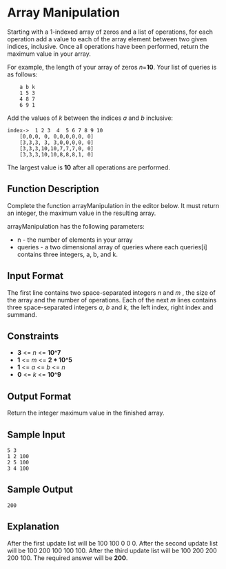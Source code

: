 # Array Manipulation

Starting with a 1-indexed array of zeros and a list of operations, for each operation add a value to each of the array element between two given indices, inclusive. Once all operations have been performed, return the maximum value in your array.

For example, the length of your array of zeros *n*=**10**. Your list of queries is as follows:

```
    a b k
    1 5 3
    4 8 7
    6 9 1
```

Add the values of *k* between the indices *a*  and *b* inclusive:

```
index->	 1 2 3  4  5 6 7 8 9 10
	[0,0,0, 0, 0,0,0,0,0, 0]
	[3,3,3, 3, 3,0,0,0,0, 0]
	[3,3,3,10,10,7,7,7,0, 0]
	[3,3,3,10,10,8,8,8,1, 0]
```

The largest value is **10** after all operations are performed.

## Function Description

Complete the function arrayManipulation in the editor below. It must return an integer, the maximum value in the resulting array.

arrayManipulation has the following parameters:

* n - the number of elements in your array
* queries - a two dimensional array of queries where each queries[i] contains three integers, a, b, and k.

## Input Format

The first line contains two space-separated integers *n* and *m* , the size of the array and the number of operations. 
Each of the next *m* lines contains three space-separated integers *a*, *b* and *k*, the left index, right index and summand.

## Constraints
* **3** <= *n* <= **10^7**
* **1** <= *m* <= **2 * 10^5**
* **1** <= *a* <= *b* <= *n*
* **0** <= *k* <= **10^9**
 
## Output Format

Return the integer maximum value in the finished array.

## Sample Input
```
5 3
1 2 100
2 5 100
3 4 100
```

## Sample Output
```
200
```

## Explanation

After the first update list will be 100 100 0 0 0. 
After the second update list will be 100 200 100 100 100. 
After the third update list will be 100 200 200 200 100. 
The required answer will be **200**.